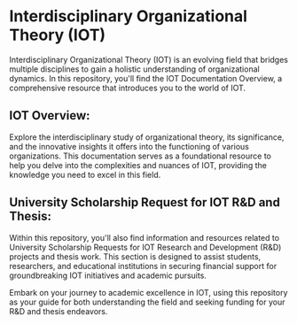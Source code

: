 # Interdisciplinary Organizational Theory (IOT) 
Interdisciplinary Organizational Theory (IOT) is an evolving field that bridges multiple disciplines to gain a holistic understanding of organizational dynamics. In this repository, you'll find the IOT Documentation Overview, a comprehensive resource that introduces you to the world of IOT.

## IOT Overview:
Explore the interdisciplinary study of organizational theory, its significance, and the innovative insights it offers into the functioning of various organizations. This documentation serves as a foundational resource to help you delve into the complexities and nuances of IOT, providing the knowledge you need to excel in this field.

## University Scholarship Request for IOT R&D and Thesis:
Within this repository, you'll also find information and resources related to University Scholarship Requests for IOT Research and Development (R&D) projects and thesis work. This section is designed to assist students, researchers, and educational institutions in securing financial support for groundbreaking IOT initiatives and academic pursuits.

Embark on your journey to academic excellence in IOT, using this repository as your guide for both understanding the field and seeking funding for your R&D and thesis endeavors.
